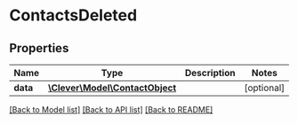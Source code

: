 # ContactsDeleted

## Properties
Name | Type | Description | Notes
------------ | ------------- | ------------- | -------------
**data** | [**\Clever\Model\ContactObject**](ContactObject.md) |  | [optional] 

[[Back to Model list]](../README.md#documentation-for-models) [[Back to API list]](../README.md#documentation-for-api-endpoints) [[Back to README]](../README.md)


